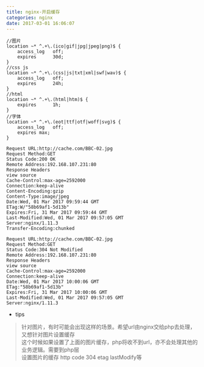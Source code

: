 ```yaml
---
title: nginx-开启缓存
categories: nginx
date: 2017-03-01 16:06:07
---
```



	//图片
	location ~* ^.+\.(ico|gif|jpg|jpeg|png)$ { 
        access_log   off; 
        expires      30d;
	}
	//css js 
	location ~* ^.+\.(css|js|txt|xml|swf|wav)$ {
    	access_log   off;
    	expires      24h;
	}
	//html
	location ~* ^.+\.(html|htm)$ {
        expires      1h;
	}
	//字体
	location ~* ^.+\.(eot|ttf|otf|woff|svg)$ {
        access_log   off;
        expires max;
	}

<!--more-->
	
	Request URL:http://cache.com/BBC-02.jpg
	Request Method:GET
	Status Code:200 OK
	Remote Address:192.168.107.231:80
	Response Headers
	view source
	Cache-Control:max-age=2592000
	Connection:keep-alive
	Content-Encoding:gzip
	Content-Type:image/jpeg
	Date:Wed, 01 Mar 2017 09:59:44 GMT
	ETag:W/"58b69af1-5d13b"
	Expires:Fri, 31 Mar 2017 09:59:44 GMT
	Last-Modified:Wed, 01 Mar 2017 09:57:05 GMT
	Server:nginx/1.11.3
	Transfer-Encoding:chunked

	Request URL:http://cache.com/BBC-02.jpg
	Request Method:GET
	Status Code:304 Not Modified
	Remote Address:192.168.107.231:80
	Response Headers
	view source
	Cache-Control:max-age=2592000
	Connection:keep-alive
	Date:Wed, 01 Mar 2017 10:00:06 GMT
	ETag:"58b69af1-5d13b"
	Expires:Fri, 31 Mar 2017 10:00:06 GMT
	Last-Modified:Wed, 01 Mar 2017 09:57:05 GMT
	Server:nginx/1.11.3

* tips
> 针对图片，有时可能会出现这样的场景。希望url由nginx交给php去处理，又想针对图片设置缓存  
> 这个时候如果设置了上面的图片缓存，php将收不到url，亦不会处理其他的业务逻辑。需要到php层  
> 设置图片的缓存 http code 304  etag  lastModify等
